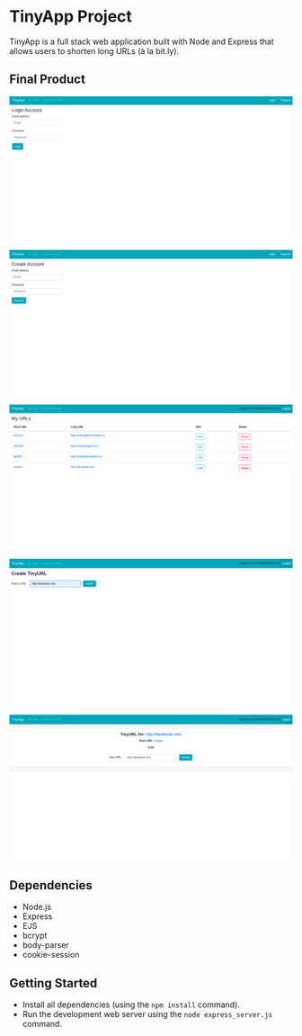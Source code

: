 # TinyApp Project

TinyApp is a full stack web application built with Node and Express that allows users to shorten long URLs (à la bit.ly).

## Final Product
!["Login page"](https://github.com/KanishDabreo/tinyapp/blob/master/docs/login.png?raw=true)

!["Create/register a new account"](https://github.com/KanishDabreo/tinyapp/blob/master/docs/register%20account.png?raw=true)

!["Index page of logged in user"](https://github.com/KanishDabreo/tinyapp/blob/master/docs/logged%20in%20user.png?raw=true)

!["Create a new URL page view"](https://github.com/KanishDabreo/tinyapp/blob/master/docs/create%20new.png?raw=true)

!["Edit an existing url"](https://github.com/KanishDabreo/tinyapp/blob/master/docs/edit%20url.png?raw=true)

## Dependencies

- Node.js
- Express
- EJS
- bcrypt
- body-parser
- cookie-session

## Getting Started

- Install all dependencies (using the `npm install` command).
- Run the development web server using the `node express_server.js` command.